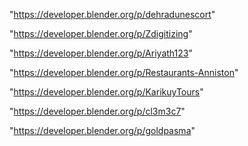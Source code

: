 "https://developer.blender.org/p/dehradunescort"

"https://developer.blender.org/p/Zdigitizing"

"https://developer.blender.org/p/Ariyath123"

"https://developer.blender.org/p/Restaurants-Anniston"

"https://developer.blender.org/p/KarikuyTours"

"https://developer.blender.org/p/cl3m3c7"

"https://developer.blender.org/p/goldpasma"

 

